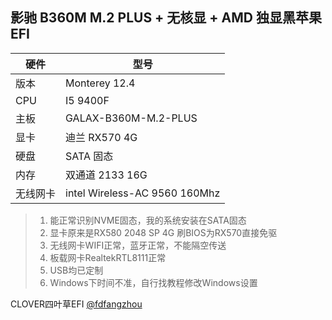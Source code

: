 ## 影驰 B360M M.2 PLUS + 无核显 + AMD 独显黑苹果 EFI


| 硬件     | 型号                          |
| -------- | ----------------------------- |
| 版本     | Monterey 12.4                 |
| CPU      | I5 9400F                      |
| 主板     | GALAX-B360M-M.2-PLUS          |
| 显卡     | 迪兰 RX570 4G                 |
| 硬盘     | SATA 固态                     |
| 内存     | 双通道 2133 16G               |
| 无线网卡 | intel Wireless-AC 9560 160Mhz |


> 1. 能正常识别NVME固态，我的系统安装在SATA固态
> 2. 显卡原来是RX580 2048 SP 4G 刷BIOS为RX570直接免驱
> 3. 无线网卡WIFI正常，蓝牙正常，不能隔空传送
> 4. 板载网卡RealtekRTL8111正常
> 5. USB均已定制
> 6. Windows下时间不准，自行找教程修改Windows设置



CLOVER四叶草EFI [@fdfangzhou](https://github.com/fdfangzhou/GALAX-B360M-M.2-PLUS-EFI)


